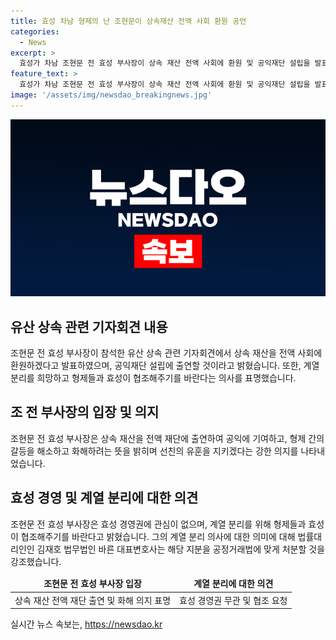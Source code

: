 ```yaml
---
title: 효성 차남 형제의 난 조현문이 상속재산 전액 사회 환원 공언
categories:
  - News
excerpt: >
  효성가 차남 조현문 전 효성 부사장이 상속 재산 전액 사회에 환원 및 공익재단 설립을 발표했다. 형제와의 갈등에서 용서하며 선미 받들겠다고 밝히기도 했으며, 계열 분리를 희망하는 발언 역시 돋보였다. 효성의 불법 비리 문제와 경영권 분쟁에 대한 오해 해소를 강조하기도 했다. 형제와 효성의 협조를 요청하는 모습이 눈에 띄었다.
feature_text: >
  효성가 차남 조현문 전 효성 부사장이 상속 재산 전액 사회에 환원 및 공익재단 설립을 발표했다. 형제와의 갈등에서 용서하며 선미 받들겠다고 밝히기도 했으며, 계열 분리를 희망하는 발언 역시 돋보였다. 효성의 불법 비리 문제와 경영권 분쟁에 대한 오해 해소를 강조하기도 했다. 형제와 효성의 협조를 요청하는 모습이 눈에 띄었다.
image: '/assets/img/newsdao_breakingnews.jpg'
---
```


<p><img src="/assets/img/newsdao_breakingnews.jpg" alt="bookingtag 속보" /></p>

<h2 data-ke-size="size26">유산 상속 관련 기자회견 내용</h2>

<p data-ke-size="size16">조현문 전 효성 부사장이 참석한 유산 상속 관련 기자회견에서 상속 재산을 전액 사회에 환원하겠다고 발표하였으며, 공익재단 설립에 출연할 것이라고 밝혔습니다. 또한, 계열 분리를 희망하고 형제들과 효성이 협조해주기를 바란다는 의사를 표명했습니다.</p>

<h2 data-ke-size="size26">조 전 부사장의 입장 및 의지</h2>

<p data-ke-size="size16">조현문 전 효성 부사장은 상속 재산을 전액 재단에 출연하여 공익에 기여하고, 형제 간의 갈등을 해소하고 화해하려는 뜻을 밝히며 선친의 유훈을 지키겠다는 강한 의지를 나타내었습니다.</p>

<h2 data-ke-size="size26">효성 경영 및 계열 분리에 대한 의견</h2>

<p data-ke-size="size16">조현문 전 효성 부사장은 효성 경영권에 관심이 없으며, 계열 분리를 위해 형제들과 효성이 협조해주기를 바란다고 밝혔습니다. 그의 계열 분리 의사에 대한 의미에 대해 법률대리인인 김재호 법무법인 바른 대표변호사는 해당 지분을 공정거래법에 맞게 처분할 것을 강조했습니다.</p>

<table>
<thead>
    <tr>
        <td style="text-align: center; height: 17px;"><b>조현문 전 효성 부사장 입장</b></td>
        <td style="text-align: center; height: 17px;"><b>계열 분리에 대한 의견</b></td>
    </tr>
</thead>
<tbody>
    <tr>
        <td style="text-align: center; height: 17px;">상속 재산 전액 재단 출연 및 화해 의지 표명</td>
        <td style="text-align: center; height: 17px;">효성 경영권 무관 및 협조 요청</td>
    </tr>
</tbody>
</table>
실시간 뉴스 속보는, <a href="https://newsdao.kr" rel="dofollow">https://newsdao.kr</a>


